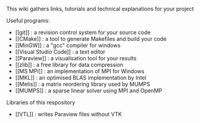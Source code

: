 This wiki gathers links, tutorials and technical explanations for your project

Useful programs:
  * [[git]] : a revision control system for your source code
  * [[CMake]] : a tool to generate Makefiles and build your code
  * [[MinGW]] : a "gcc" compiler for windows
  * [[Visual Studio Code]] : a text editor
  * [[Paraview]] : a visualisation tool for your results
  * [[zlib]] : a free library for data compression
  * [[MS MPI]] : an implementation of MPI for Windows
  * [[MKL]] : an optimised BLAS implementation by Intel
  * [[Metis]] : a matrix reordering library used by MUMPS
  * [[MUMPS]] : a sparse linear solver using MPI and OpenMP 
 
Libraries of this respository  
  * [[VTL]] : writes Paraview files without VTK
